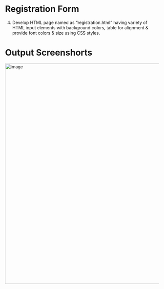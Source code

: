 # Registration Form
4. Develop HTML page named as “registration.html” having variety of HTML input elements with
background colors, table for alignment & provide font colors & size using CSS styles.

# Output Screenshorts
<img width="965" height="722" alt="image" src="https://github.com/user-attachments/assets/6fffe788-0884-4320-b30d-cd7067f58717" />
